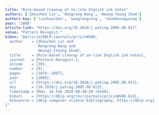 ```yaml
---
title: "Rule-based cleanup of on-line English ink notes"
authors: ['Zhouchen Lin', 'Rongrong Wang', 'Heung-Yeung Shum']
authors-key: ['linzhouchen', 'wangrongrong', 'shumheungyeung']
year: "2006"
article-link: "https://doi.org/10.1016/j.patcog.2005.08.013"
venue: "Pattern Recognit."
bibex: "@article{DBLP:journals/pr/LinWS06,
  author    = {Zhouchen Lin and
               Rongrong Wang and
               Heung{-}Yeung Shum},
  title     = {Rule-based cleanup of on-line English ink notes},
  journal   = {Pattern Recognit.},
  volume    = {39},
  number    = {6},
  pages     = {1074--1087},
  year      = {2006},
  url       = {https://doi.org/10.1016/j.patcog.2005.08.013},
  doi       = {10.1016/j.patcog.2005.08.013},
  timestamp = {Mon, 24 Feb 2020 08:30:20 +0100},
  biburl    = {https://dblp.org/rec/journals/pr/LinWS06.bib},
  bibsource = {dblp computer science bibliography, https://dblp.org}
}"
---
```

